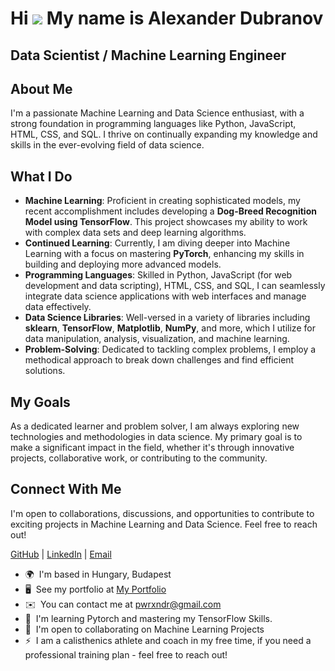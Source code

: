 Hi ![](https://user-images.githubusercontent.com/18350557/176309783-0785949b-9127-417c-8b55-ab5a4333674e.gif) My name is Alexander Dubranov
==========================================================================================================================================

Data Scientist / Machine Learning Engineer
------------------------------------------

## About Me

I'm a passionate Machine Learning and Data Science enthusiast, with a strong foundation in programming languages like Python, JavaScript, HTML, CSS, and SQL. I thrive on continually expanding my knowledge and skills in the ever-evolving field of data science.

## What I Do

- **Machine Learning**: Proficient in creating sophisticated models, my recent accomplishment includes developing a **Dog-Breed Recognition Model using TensorFlow**. This project showcases my ability to work with complex data sets and deep learning algorithms.
- **Continued Learning**: Currently, I am diving deeper into Machine Learning with a focus on mastering **PyTorch**, enhancing my skills in building and deploying more advanced models.
- **Programming Languages**: Skilled in Python, JavaScript (for web development and data scripting), HTML, CSS, and SQL, I can seamlessly integrate data science applications with web interfaces and manage data effectively.
- **Data Science Libraries**: Well-versed in a variety of libraries including **sklearn**, **TensorFlow**, **Matplotlib**, **NumPy**, and more, which I utilize for data manipulation, analysis, visualization, and machine learning.
- **Problem-Solving**: Dedicated to tackling complex problems, I employ a methodical approach to break down challenges and find efficient solutions.

## My Goals

As a dedicated learner and problem solver, I am always exploring new technologies and methodologies in data science. My primary goal is to make a significant impact in the field, whether it's through innovative projects, collaborative work, or contributing to the community.

## Connect With Me

I'm open to collaborations, discussions, and opportunities to contribute to exciting projects in Machine Learning and Data Science. Feel free to reach out!

[GitHub](https://github.com/PWRXNDR) | [LinkedIn](https://www.linkedin.com/in/aleksandr-dubranov-394481281/) | [Email](mailto:pwrxndr@gmail.com)


* 🌍  I'm based in Hungary, Budapest
* 🖥️  See my portfolio at [My Portfolio](http://fdfdffds)
* ✉️  You can contact me at [pwrxndr@gmail.com](mailto:pwrxndr@gmail.com)
* 🧠  I'm learning Pytorch and mastering my TensorFlow Skills.
* 🤝  I'm open to collaborating on Machine Learning Projects
* ⚡  I am a calisthenics athlete and coach in my free time, if you need a professional training plan - feel free to reach out!
